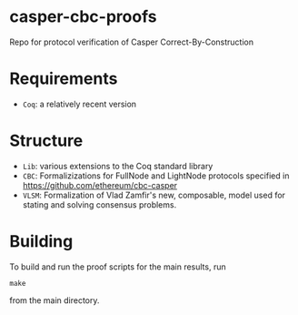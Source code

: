 # casper-cbc-proofs
Repo for protocol verification of Casper Correct-By-Construction

# Requirements

* `Coq`: a relatively recent version

# Structure

* `Lib`: various extensions to the Coq standard library
* `CBC`: Formalizizations for FullNode and LightNode protocols
  specified in https://github.com/ethereum/cbc-casper
* `VLSM`: Formalization of Vlad Zamfir's new, composable, model
   used for stating and solving consensus problems.

# Building

To build and run the proof scripts for the main results, run

```
make
```

from the main directory.

